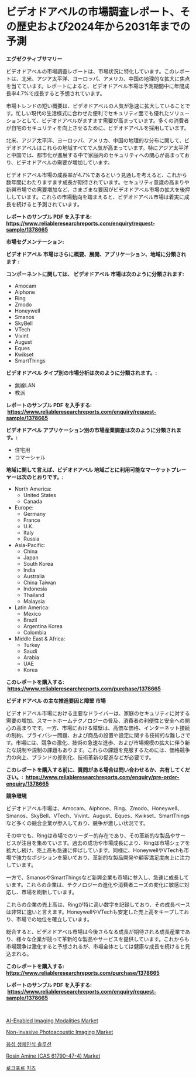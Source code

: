 <p><h1>ビデオドアベルの市場調査レポート、その歴史および2024年から2031年までの予測</h1></p><p><strong>エグゼクティブサマリー</strong></p>
<p><p>ビデオドアベルの市場調査レポートは、市場状況に特化しています。このレポートは、北米、アジア太平洋、ヨーロッパ、アメリカ、中国の地理的な拡大に焦点を当てています。レポートによると、ビデオドアベル市場は予測期間中に年間成長率4.7%で成長すると予想されています。</p><p>市場トレンドの短い概要は、ビデオドアベルの人気が急速に拡大していることです。忙しい現代の生活様式に合わせた便利でセキュリティ面でも優れたソリューションとして、ビデオドアベルがますます需要が高まっています。多くの消費者が自宅のセキュリティを向上させるために、ビデオドアベルを採用しています。</p><p>北米、アジア太平洋、ヨーロッパ、アメリカ、中国の地理的な分布に関して、ビデオドアベルはこれらの地域すべてで人気が高まっています。特にアジア太平洋と中国では、都市化が進展する中で家庭内のセキュリティへの関心が高まっており、ビデオドアベルの需要が増加しています。</p><p>ビデオドアベル市場の成長率が4.7%であるという見通しを考えると、これから数年間にわたりますます成長が期待されています。セキュリティ意識の高まりや新興市場での需要増加など、さまざまな要因がビデオドアベル市場の拡大を後押ししています。これらの市場動向を踏まえると、ビデオドアベル市場は着実に成長を続けると予測されています。</p></p>
<p><strong>レポートのサンプル PDF を入手する: <a href="https://www.reliableresearchreports.com/enquiry/request-sample/1378665">https://www.reliableresearchreports.com/enquiry/request-sample/1378665</a></strong></p>
<p><strong>市場セグメンテーション:</strong></p>
<p><strong> ビデオドアベル 市場はさらに概要、展開、アプリケーション、地域に分類されます :</strong></p>
<p><strong>コンポーネントに関しては、 ビデオドアベル 市場は次のように分類されます: &nbsp;</strong></p>
<p><ul><li>Amocam</li><li>Aiphone</li><li>Ring</li><li>Zmodo</li><li>Honeywell</li><li>Smanos</li><li>SkyBell</li><li>VTech</li><li>Vivint</li><li>August</li><li>Eques</li><li>Kwikset</li><li>SmartThings</li></ul></p>
<p><strong> ビデオドアベル タイプ別の市場分析は次のように分類されます。:</strong></p>
<p><ul><li>無線LAN</li><li>教派</li></ul></p>
<p><strong>レポートのサンプル PDF を入手する: &nbsp;<a href="https://www.reliableresearchreports.com/enquiry/request-sample/1378665">https://www.reliableresearchreports.com/enquiry/request-sample/1378665</a></strong></p>
<p><strong> ビデオドアベル アプリケーション別の市場産業調査は次のように分類されます。:</strong></p>
<p><ul><li>住宅用</li><li>コマーシャル</li></ul></p>
<p><strong>地域に関して言えば、ビデオドアベル 地域ごとに利用可能なマーケットプレーヤーは次のとおりです。:</strong></p>
<p><ul>
    <li>
        North America:
        <ul>
            <li>United States</li>
            <li>Canada</li>
        </ul>
    </li>
    <li>
        Europe:
        <ul>
            <li>Germany</li>
            <li>France</li>
            <li>U.K.</li>
            <li>Italy</li>
            <li>Russia</li>
        </ul>
    </li>
    <li>
        Asia-Pacific:
        <ul>
            <li>China</li>
            <li>Japan</li>
            <li>South Korea</li>
            <li>India</li>
            <li>Australia</li>
            <li>China Taiwan</li>
            <li>Indonesia</li>
            <li>Thailand</li>
            <li>Malaysia</li>
        </ul>
    </li>
    <li>
        Latin America:
        <ul>
            <li>Mexico</li>
            <li>Brazil</li>
            <li>Argentina Korea</li>
            <li>Colombia</li>
        </ul>
    </li>
    <li>
        Middle East & Africa:
        <ul>
            <li>Turkey</li>
            <li>Saudi</li>
            <li>Arabia</li>
            <li>UAE</li>
            <li>Korea</li>
        </ul>
    </li>
    </ul></p>
<p><strong>このレポートを購入する: &nbsp;<a href="https://www.reliableresearchreports.com/purchase/1378665">https://www.reliableresearchreports.com/purchase/1378665</a></strong></p>
<p><strong>ビデオドアベル の主な推進要因と障壁 市場</strong></p>
<p><p>ビデオドアベル市場における主要なドライバーは、家庭のセキュリティに対する需要の増加、スマートホームテクノロジーの普及、消費者の利便性と安全への関心の高まりです。一方、市場における障壁は、高価な価格、インターネット接続の制約、プライバシー問題、および商品の設置や設定に関する技術的な難しさです。市場には、競争の激化、技術の急速な進歩、および市場規模の拡大に伴う新たな規制や規制の課題もあります。これらの課題を克服するためには、価格競争力の向上、ブランドの差別化、技術革新の促進などが必要です。</p></p>
<p><strong>このレポートを購入する前に、質問がある場合は問い合わせるか、共有してください。:&nbsp; <a href="https://www.reliableresearchreports.com/enquiry/pre-order-enquiry/1378665">https://www.reliableresearchreports.com/enquiry/pre-order-enquiry/1378665</a></strong></p>
<p><strong>競争環境</strong></p>
<p><p>ビデオドアベル市場は、Amocam、Aiphone、Ring、Zmodo、Honeywell、Smanos、SkyBell、VTech、Vivint、August、Eques、Kwikset、SmartThingsなど多くの競合企業が参入しており、競争が激しい状況です。</p><p>その中でも、Ringは市場でのリーダー的存在であり、その革新的な製品やサービスが注目を集めています。過去の成功や市場成長により、Ringは市場シェアを拡大し続け、売上高も急速に伸ばしています。同様に、HoneywellやVTechも市場で強力なポジションを築いており、革新的な製品開発や顧客満足度向上に注力しています。</p><p>一方で、SmanosやSmartThingsなど新興企業も市場に参入し、急速に成長しています。これらの企業は、テクノロジーの進化や消費者ニーズの変化に敏感に対応し、市場を刷新しています。</p><p>これらの企業の売上高は、Ringが特に高い数字を記録しており、その成長ペースは非常に速いと言えます。HoneywellやVTechも安定した売上高をキープしており、市場での地位を確立しています。</p><p>総合すると、ビデオドアベル市場は今後さらなる成長が期待される成長産業であり、様々な企業が競って革新的な製品やサービスを提供しています。これからも市場競争は激化すると予想されるが、市場全体としては健康な成長を続けると見込まれる。</p></p>
<p><strong>このレポートを購入する: &nbsp; <a href="https://www.reliableresearchreports.com/purchase/1378665">https://www.reliableresearchreports.com/purchase/1378665</a></strong></p>
<p><strong>レポートのサンプル PDF を入手する: &nbsp;<a href="https://www.reliableresearchreports.com/enquiry/request-sample/1378665">https://www.reliableresearchreports.com/enquiry/request-sample/1378665</a></strong><strong></strong></p>
<p>&nbsp;</p>
<p><p><a href="https://issuu.com/reportprime-2/docs/ai-enabled-imaging-modalities-market-size-2030.ppt">AI-Enabled Imaging Modalities Market</a></p><p><a href="https://skillful-vermicelli-b89.notion.site/Non-invasive-Photoacoustic-Imaging-Market-Size-and-Examines-its-Market-Scope-with-a-Primary-Focus--7682f57a974843c0991bc8b7bf18f42d">Non-invasive Photoacoustic Imaging Market</a></p><p><a href="https://medium.com/@treyhettinger2023/%EC%9D%8C%EC%84%B1-%EB%B0%94%EC%9D%B4%EC%98%A4-%EB%A9%94%ED%8A%B8%EB%A6%AD-%EC%86%94%EB%A3%A8%EC%85%98-%EC%8B%9C%EC%9E%A5-%EC%A0%90%EC%9C%A0%EC%9C%A8-%EB%B3%80%ED%99%94-%EB%B0%8F-%EC%8B%9C%EC%9E%A5-%EC%84%B1%EC%9E%A5-%EB%8F%99%ED%96%A5-2024-2031%EB%85%84-9d30a9072ac5">음성 생체인식 솔루션</a></p><p><a href="https://github.com/provorikovar/Market-Research-Report-List-3/blob/main/rosin-amine-cas-61790-47-4-market.md">Rosin Amine (CAS 61790-47-4) Market</a></p><p><a href="https://github.com/vsr06p4p49/Market-Research-Report-List-1/blob/main/2386530387.md">로크포르 치즈</a></p></p>
